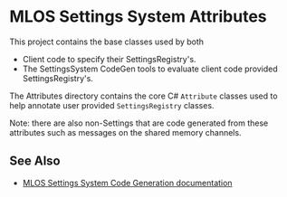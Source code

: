 # MLOS Settings System Attributes

This project contains the base classes used by both

- Client code to specify their SettingsRegistry's.
- The SettingsSystem CodeGen tools to evaluate client code provided SettingsRegistry's.

The Attributes directory contains the core C# `Attribute` classes used to help annotate user provided `SettingsRegistry` classes.

Note: there are also non-Settings that are code generated from these attributes such as messages on the shared memory channels.

## See Also

- [MLOS Settings System Code Generation documentation](../Mlos.SettingsSystem.CodeGen/)
